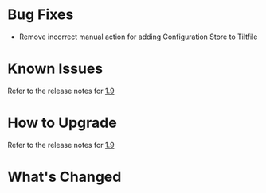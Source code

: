 # Bug Fixes

 - Remove incorrect manual action for adding Configuration Store to Tiltfile

# Known Issues
Refer to the release notes for [1.9](https://github.com/boozallen/aissemble/releases/tag/aissemble-root-1.9.1)

# How to Upgrade
Refer to the release notes for [1.9](https://github.com/boozallen/aissemble/releases/tag/aissemble-root-1.9.1)

# What's Changed

